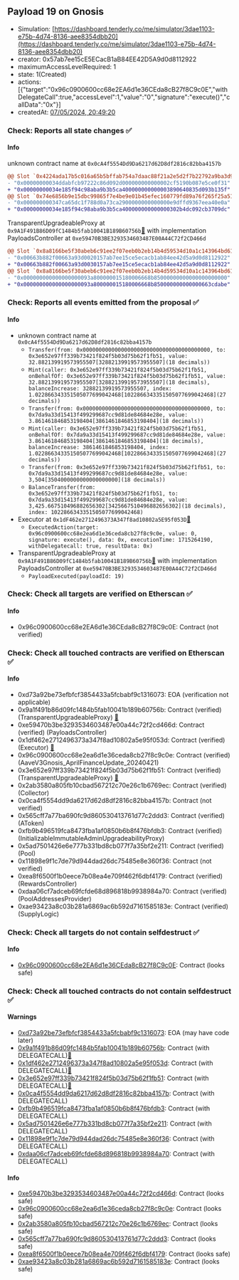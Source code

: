 ## Payload 19 on Gnosis

- Simulation: [https://dashboard.tenderly.co/me/simulator/3dae1103-e75b-4d74-8136-aee8354dbb20](https://dashboard.tenderly.co/me/simulator/3dae1103-e75b-4d74-8136-aee8354dbb20)
- creator: 0x57ab7ee15cE5ECacB1aB84EE42D5A9d0d8112922
- maximumAccessLevelRequired: 1
- state: 1(Created)
- actions: [{"target":"0x96c0900600cc68e2EA6d1e36CEda8cB27f8C9c0E","withDelegateCall":true,"accessLevel":1,"value":"0","signature":"execute()","callData":"0x"}]
- createdAt: [07/05/2024, 20:49:20](https://gnosisscan.io/tx/0xb6fdf1e3e57ca0b9d771f52e4d4493ae2bf43b3cef121b8b8ef938dfc73937d0)

### Check: Reports all state changes :white_check_mark:

#### Info


unknown contract name at `0x0cA4f5554Dd9Da6217d62D8df2816c82bba4157b`
```diff
@@ Slot `0x4224ada17b5c016a65b5bffab754a7daac88f21a2e5d2f7b22792a9ba3d94441` @@
- "0x00000000034ddabfcb97222c86d092d000000000000002cf5190b087e5ce0f31"
+ "0x00000000034e185f94c98aba9b3b5ca400000000000003890640835d093b135f"
@@ Slot `0x74e6856b9e15dbc99865f7e4be9e01b45efec160779fd89a76f265f25a511e48` @@
- "0x000000000347ca65dc1f788d0a73ca2900000000000000e9dffd9367eea40e0a"
+ "0x00000000034e185f94c98aba9b3b5ca400000000000000302b4dc092cb3709dc"
```

TransparentUpgradeableProxy at `0x9A1F491B86D09fC1484b5fab10041B189B60756b`[:ghost:](https://github.com/bgd-labs/aave-address-book "GovernanceV3Gnosis.PAYLOADS_CONTROLLER") with implementation PayloadsController at `0xe59470B3BE3293534603487E00A44C72f2CD466d`
```diff
@@ Slot `0x8a8166be5f30abeb6c91ee2f07eeb0b2eb14b4d59534d10a1c143964bd617919` @@
- "0x00663b882f00663a93d0020157ab7ee15ce5ecacb1ab84ee42d5a9d0d8112922"
+ "0x00663b882f00663a93d0030157ab7ee15ce5ecacb1ab84ee42d5a9d0d8112922"
@@ Slot `0x8a8166be5f30abeb6c91ee2f07eeb0b2eb14b4d59534d10a1c143964bd61791a` @@
- "0x000000000000000000093a800000015180006668b85000000000000000000000"
+ "0x000000000000000000093a800000015180006668b850000000000000663cdabe"
```


### Check: Reports all events emitted from the proposal :white_check_mark:

#### Info

- unknown contract name at `0x0cA4f5554Dd9Da6217d62D8df2816c82bba4157b`
  - `Transfer(from: 0x0000000000000000000000000000000000000000, to: 0x3e652e97ff339b73421f824f5b03d75b62f1fb51, value: 32.882139919573955507[32882139919573955507](18 decimals))`
  - `Mint(caller: 0x3e652e97ff339b73421f824f5b03d75b62f1fb51, onBehalfOf: 0x3e652e97ff339b73421f824f5b03d75b62f1fb51, value: 32.882139919573955507[32882139919573955507](18 decimals), balanceIncrease: 32882139919573955507, index: 1.022866343351505077699042468[1022866343351505077699042468](27 decimals))`
  - `Transfer(from: 0x0000000000000000000000000000000000000000, to: 0x7da9a33d15413f499299687cc9d81de84684e28e, value: 3.861461846853198404[3861461846853198404](18 decimals))`
  - `Mint(caller: 0x3e652e97ff339b73421f824f5b03d75b62f1fb51, onBehalfOf: 0x7da9a33d15413f499299687cc9d81de84684e28e, value: 3.861461846853198404[3861461846853198404](18 decimals), balanceIncrease: 3861461846853198404, index: 1.022866343351505077699042468[1022866343351505077699042468](27 decimals))`
  - `Transfer(from: 0x3e652e97ff339b73421f824f5b03d75b62f1fb51, to: 0x7da9a33d15413f499299687cc9d81de84684e28e, value: 3,504[3504000000000000000000](18 decimals))`
  - `BalanceTransfer(from: 0x3e652e97ff339b73421f824f5b03d75b62f1fb51, to: 0x7da9a33d15413f499299687cc9d81de84684e28e, value: 3,425.667510496882656302[3425667510496882656302](18 decimals), index: 1022866343351505077699042468)`
- Executor at `0x1dF462e2712496373A347f8ad10802a5E95f053D`[:ghost:](https://github.com/bgd-labs/aave-address-book "AaveV3Gnosis.ACL_ADMIN, GovernanceV3Gnosis.EXECUTOR_LVL_1")
  - `ExecutedAction(target: 0x96c0900600cc68e2ea6d1e36ceda8cb27f8c9c0e, value: 0, signature: execute(), data: 0x, executionTime: 1715264190, withDelegatecall: true, resultData: 0x)`
- TransparentUpgradeableProxy at `0x9A1F491B86D09fC1484b5fab10041B189B60756b`[:ghost:](https://github.com/bgd-labs/aave-address-book "GovernanceV3Gnosis.PAYLOADS_CONTROLLER") with implementation PayloadsController at `0xe59470B3BE3293534603487E00A44C72f2CD466d`
  - `PayloadExecuted(payloadId: 19)`

### Check: Check all targets are verified on Etherscan :white_check_mark:

#### Info

- 0x96c0900600cc68e2EA6d1e36CEda8cB27f8C9c0E: Contract (not verified) 

### Check: Check all touched contracts are verified on Etherscan :white_check_mark:

#### Info

- 0xd73a92be73efbfcf3854433a5fcbabf9c1316073: EOA (verification not applicable)
- 0x9a1f491b86d09fc1484b5fab10041b189b60756b: Contract (verified) (TransparentUpgradeableProxy) [:ghost:](https://github.com/bgd-labs/aave-address-book "GovernanceV3Gnosis.PAYLOADS_CONTROLLER")
- 0xe59470b3be3293534603487e00a44c72f2cd466d: Contract (verified) (PayloadsController) 
- 0x1df462e2712496373a347f8ad10802a5e95f053d: Contract (verified) (Executor) [:ghost:](https://github.com/bgd-labs/aave-address-book "AaveV3Gnosis.ACL_ADMIN, GovernanceV3Gnosis.EXECUTOR_LVL_1")
- 0x96c0900600cc68e2ea6d1e36ceda8cb27f8c9c0e: Contract (verified) (AaveV3Gnosis_AprilFinanceUpdate_20240421) 
- 0x3e652e97ff339b73421f824f5b03d75b62f1fb51: Contract (verified) (TransparentUpgradeableProxy) [:ghost:](https://github.com/bgd-labs/aave-address-book "AaveV3Gnosis.COLLECTOR")
- 0x2ab3580a805fb10cbad567212c70e26c1b6769ec: Contract (verified) (Collector) 
- 0x0ca4f5554dd9da6217d62d8df2816c82bba4157b: Contract (not verified) 
- 0x565cff7a77ba690fc9d860530413761d77c2ddd3: Contract (verified) (AToken) 
- 0xfb9b496519fca8473fba1af0850b6b8f476bfdb3: Contract (verified) (InitializableImmutableAdminUpgradeabilityProxy) 
- 0x5ad7501426e6e777b331bd8cb077f7a35bf2e211: Contract (verified) (Pool) 
- 0x11898e9f1c7de79d944dad26dc75485e8e360f36: Contract (not verified) 
- 0xea8f6500f1b0eece7b08ea4e709f462f6dbf4179: Contract (verified) (RewardsController) 
- 0xdaa06cf7adceb69fcfde68d896818b9938984a70: Contract (verified) (PoolAddressesProvider) 
- 0xae93423a8c03b281a6869ac6b592d7161585183e: Contract (verified) (SupplyLogic) 

### Check: Check all targets do not contain selfdestruct :white_check_mark:

#### Info

- [0x96c0900600cc68e2EA6d1e36CEda8cB27f8C9c0E](https://gnosisscan.io/address/0x96c0900600cc68e2EA6d1e36CEda8cB27f8C9c0E): Contract (looks safe)

### Check: Check all touched contracts do not contain selfdestruct :white_check_mark:

#### Warnings

- [0xd73a92be73efbfcf3854433a5fcbabf9c1316073](https://gnosisscan.io/address/0xd73a92be73efbfcf3854433a5fcbabf9c1316073): EOA (may have code later)
- [0x9a1f491b86d09fc1484b5fab10041b189b60756b](https://gnosisscan.io/address/0x9a1f491b86d09fc1484b5fab10041b189b60756b): Contract (with DELEGATECALL)[:ghost:](https://github.com/bgd-labs/aave-address-book "GovernanceV3Gnosis.PAYLOADS_CONTROLLER")
- [0x1df462e2712496373a347f8ad10802a5e95f053d](https://gnosisscan.io/address/0x1df462e2712496373a347f8ad10802a5e95f053d): Contract (with DELEGATECALL)[:ghost:](https://github.com/bgd-labs/aave-address-book "AaveV3Gnosis.ACL_ADMIN, GovernanceV3Gnosis.EXECUTOR_LVL_1")
- [0x3e652e97ff339b73421f824f5b03d75b62f1fb51](https://gnosisscan.io/address/0x3e652e97ff339b73421f824f5b03d75b62f1fb51): Contract (with DELEGATECALL)[:ghost:](https://github.com/bgd-labs/aave-address-book "AaveV3Gnosis.COLLECTOR")
- [0x0ca4f5554dd9da6217d62d8df2816c82bba4157b](https://gnosisscan.io/address/0x0ca4f5554dd9da6217d62d8df2816c82bba4157b): Contract (with DELEGATECALL)
- [0xfb9b496519fca8473fba1af0850b6b8f476bfdb3](https://gnosisscan.io/address/0xfb9b496519fca8473fba1af0850b6b8f476bfdb3): Contract (with DELEGATECALL)
- [0x5ad7501426e6e777b331bd8cb077f7a35bf2e211](https://gnosisscan.io/address/0x5ad7501426e6e777b331bd8cb077f7a35bf2e211): Contract (with DELEGATECALL)
- [0x11898e9f1c7de79d944dad26dc75485e8e360f36](https://gnosisscan.io/address/0x11898e9f1c7de79d944dad26dc75485e8e360f36): Contract (with DELEGATECALL)
- [0xdaa06cf7adceb69fcfde68d896818b9938984a70](https://gnosisscan.io/address/0xdaa06cf7adceb69fcfde68d896818b9938984a70): Contract (with DELEGATECALL)

#### Info

- [0xe59470b3be3293534603487e00a44c72f2cd466d](https://gnosisscan.io/address/0xe59470b3be3293534603487e00a44c72f2cd466d): Contract (looks safe)
- [0x96c0900600cc68e2ea6d1e36ceda8cb27f8c9c0e](https://gnosisscan.io/address/0x96c0900600cc68e2ea6d1e36ceda8cb27f8c9c0e): Contract (looks safe)
- [0x2ab3580a805fb10cbad567212c70e26c1b6769ec](https://gnosisscan.io/address/0x2ab3580a805fb10cbad567212c70e26c1b6769ec): Contract (looks safe)
- [0x565cff7a77ba690fc9d860530413761d77c2ddd3](https://gnosisscan.io/address/0x565cff7a77ba690fc9d860530413761d77c2ddd3): Contract (looks safe)
- [0xea8f6500f1b0eece7b08ea4e709f462f6dbf4179](https://gnosisscan.io/address/0xea8f6500f1b0eece7b08ea4e709f462f6dbf4179): Contract (looks safe)
- [0xae93423a8c03b281a6869ac6b592d7161585183e](https://gnosisscan.io/address/0xae93423a8c03b281a6869ac6b592d7161585183e): Contract (looks safe)

